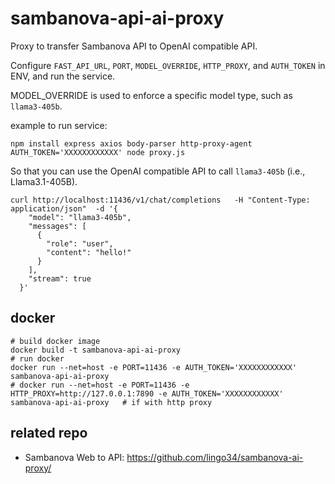 # sambanova-api-ai-proxy

Proxy to transfer Sambanova API to OpenAI compatible API.

Configure `FAST_API_URL`, `PORT`, `MODEL_OVERRIDE`, `HTTP_PROXY`, and `AUTH_TOKEN` in ENV, and run the service.

MODEL_OVERRIDE is used to enforce a specific model type, such as `llama3-405b`.

example to run service:  
```shell
npm install express axios body-parser http-proxy-agent
AUTH_TOKEN='XXXXXXXXXXXX' node proxy.js
```

So that you can use the OpenAI compatible API to call `llama3-405b` (i.e., Llama3.1-405B).
```shell
curl http://localhost:11436/v1/chat/completions   -H "Content-Type: application/json"  -d '{
    "model": "llama3-405b",
    "messages": [
      {
        "role": "user",
        "content": "hello!"
      }
    ],
    "stream": true
  }'
```

## docker

```shell
# build docker image
docker build -t sambanova-api-ai-proxy
# run docker
docker run --net=host -e PORT=11436 -e AUTH_TOKEN='XXXXXXXXXXXX' sambanova-api-ai-proxy
# docker run --net=host -e PORT=11436 -e HTTP_PROXY=http://127.0.0.1:7890 -e AUTH_TOKEN='XXXXXXXXXXXX' sambanova-api-ai-proxy   # if with http proxy
```

## related repo
-  Sambanova Web to API: https://github.com/lingo34/sambanova-ai-proxy/